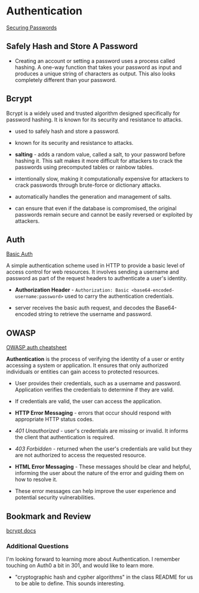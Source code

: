 # Authentication

[Securing Passwords](https://thehackernews.com/2014/04/securing-passwords-with-bcrypt-hashing.html)

## Safely Hash and Store A Password

- Creating an account or setting a password uses a process called hashing. A one-way function that takes your password as input and produces a unique string of characters as output. This also looks completely different than your password. 

## Bcrypt

Bcrypt is a widely used and trusted algorithm designed specifically for password hashing. It is known for its security and resistance to attacks.

- used to safely hash and store a password.

- known for its security and resistance to attacks.

- **salting** - adds a random value, called a salt, to your password before hashing it. This salt makes it more difficult for attackers to crack the passwords using precomputed tables or rainbow tables.

- intentionally slow, making it computationally expensive for attackers to crack passwords through brute-force or dictionary attacks.

- automatically handles the generation and management of salts.

- can ensure that even if the database is compromised, the original passwords remain secure and cannot be easily reversed or exploited by attackers.

## Auth

[Basic Auth](https://en.wikipedia.org/wiki/Basic_access_authentication)

A simple authentication scheme used in HTTP to provide a basic level of access control for web resources. It involves sending a username and password as part of the request headers to authenticate a user's identity.

- **Authorization Header** - `Authorization: Basic <base64-encoded-username:password>` used to carry the authentication credentials.

- server receives the basic auth request, and decodes the Base64-encoded string to retrieve the username and password.

## OWASP

[OWASP auth cheatsheet](https://cheatsheetseries.owasp.org/cheatsheets/Authentication_Cheat_Sheet.html)

**Authentication** is the process of verifying the identity of a user or entity accessing a system or application. It ensures that only authorized individuals or entities can gain access to protected resources.

- User provides their credentials, such as a username and password. Application verifies the credentials to determine if they are valid.

- If credentials are valid, the user can access the application.

- **HTTP Error Messaging** - errors that occur should respond with appropriate HTTP status codes.

- *401 Unauthorized* - user's credentials are missing or invalid. It informs the client that authentication is required.

- *403 Forbidden* - returned when the user's credentials are valid but they are not authorized to access the requested resource.

- **HTML Error Messaging** - These messages should be clear and helpful, informing the user about the nature of the error and guiding them on how to resolve it.

- These error messages can help improve the user experience and potential security vulnerabilities.

## Bookmark and Review

[bcrypt docs](https://www.npmjs.com/package/bcrypt)

### Additional Questions

I'm looking forward to learning more about Authentication. I remember touching on Auth0 a bit in 301, and would like to learn more.

- "cryptographic hash and cypher algorithms" in the class README for us to be able to define. This sounds interesting.

